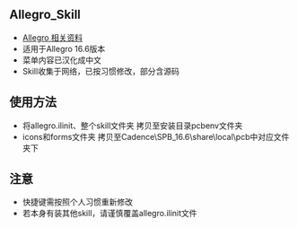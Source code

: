 ## Allegro_Skill
* [Allegro 相关资料](https://github.com/lukeli17/Allegro_Skill_ziliao)
* 适用于Allegro 16.6版本
* 菜单内容已汉化成中文
* Skill收集于网络，已按习惯修改，部分含源码
## 使用方法
* 将allegro.ilinit、整个skill文件夹 拷贝至安装目录pcbenv文件夹
* icons和forms文件夹 拷贝至Cadence\SPB_16.6\share\local\pcb中对应文件夹下
## 注意
* 快捷键需按照个人习惯重新修改
* 若本身有装其他skill，请谨慎覆盖allegro.ilinit文件
